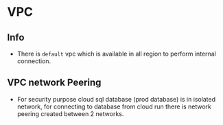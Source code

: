 # VPC

## Info

- There is `default` vpc which is available in all region to perform internal connection.

## VPC network Peering

- For security purpose cloud sql database (prod database) is in isolated network, for connecting to database from cloud run there is network peering created between 2 networks.
